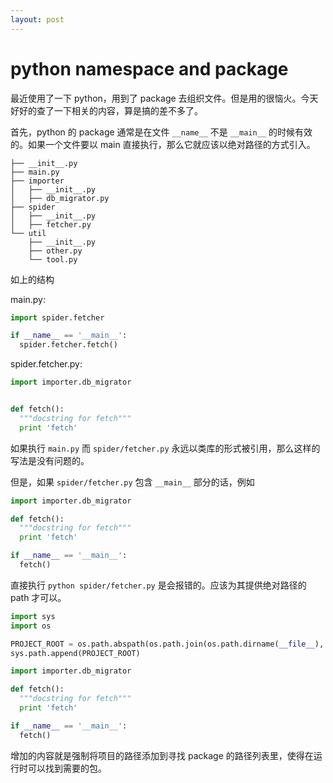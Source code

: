```yaml
---
layout: post
---
```


# python namespace and package

最近使用了一下 python，用到了 package 去组织文件。但是用的很恼火。今天好好的查了一下相关的内容，算是搞的差不多了。

首先，python 的 package 通常是在文件 `__name__` 不是 `__main__` 的时候有效的。如果一个文件要以 main 直接执行，那么它就应该以绝对路径的方式引入。

```
├── __init__.py
├── main.py
├── importer
│   ├── __init__.py
│   ├── db_migrator.py
├── spider
│   ├── __init__.py
│   ├── fetcher.py
└── util
    ├── __init__.py
    ├── other.py
    └── tool.py
```

如上的结构

main.py:

```python
import spider.fetcher

if __name__ == '__main__':
  spider.fetcher.fetch()
```

spider.fetcher.py:

```python
import importer.db_migrator


def fetch():
  """docstring for fetch"""
  print 'fetch'
```

如果执行 `main.py` 而 `spider/fetcher.py` 永远以类库的形式被引用，那么这样的写法是没有问题的。

但是，如果 `spider/fetcher.py` 包含 `__main__` 部分的话，例如

```python
import importer.db_migrator

def fetch():
  """docstring for fetch"""
  print 'fetch'

if __name__ == '__main__':
  fetch()
```

直接执行 `python spider/fetcher.py` 是会报错的。应该为其提供绝对路径的 path 才可以。

```python
import sys
import os

PROJECT_ROOT = os.path.abspath(os.path.join(os.path.dirname(__file__), '..'))
sys.path.append(PROJECT_ROOT)

import importer.db_migrator

def fetch():
  """docstring for fetch"""
  print 'fetch'

if __name__ == '__main__':
  fetch()
```

增加的内容就是强制将项目的路径添加到寻找 package 的路径列表里，使得在运行时可以找到需要的包。
